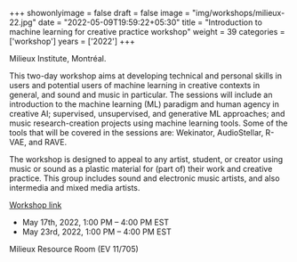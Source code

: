 +++
showonlyimage = false
draft = false
image = "img/workshops/milieux-22.jpg"
date = "2022-05-09T19:59:22+05:30"
title = "Introduction to machine learning for creative practice workshop"
weight = 39
categories = ['workshop']
years = ['2022']
+++

Milieux Institute, Montréal.


<!--more-->

This two-day workshop aims at developing technical and personal skills in users and potential users of machine learning in creative contexts in general, and sound and music in particular. The sessions will include an introduction to the machine learning (ML) paradigm and human agency in creative AI; supervised, unsupervised, and generative ML approaches; and music research-creation projects using machine learning tools. Some of the tools that will be covered in the sessions are: Wekinator, AudioStellar, R-VAE, and RAVE.

The workshop is designed to appeal to any artist, student, or creator using music or sound as a plastic material for (part of) their work and creative practice. This group includes sound and electronic music artists, and also intermedia and mixed media artists.

[Workshop link](https://milieux.concordia.ca/event/workshop-gabriel-vigliensoni-introduction-to-machine-learning-for-creative-practice/)

- May 17th, 2022, 1:00 PM – 4:00 PM EST
- May 23rd, 2022, 1:00 PM – 4:00 PM EST

Milieux Resource Room (EV 11/705)